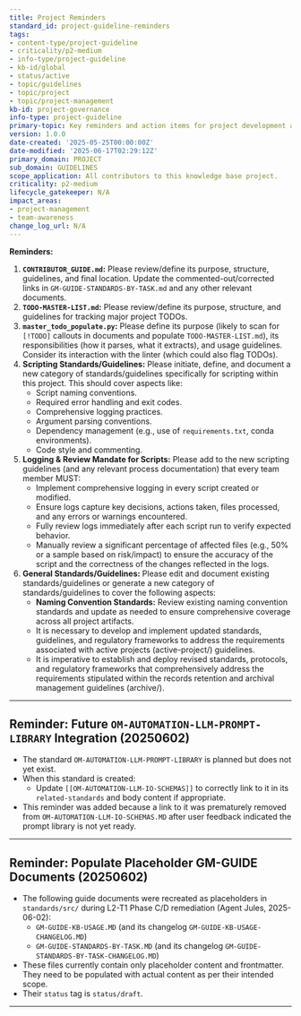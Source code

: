```yaml
---
title: Project Reminders
standard_id: project-guideline-reminders
tags:
- content-type/project-guideline
- criticality/p2-medium
- info-type/project-guideline
- kb-id/global
- status/active
- topic/guidelines
- topic/project
- topic/project-management
kb-id: project-governance
info-type: project-guideline
primary-topic: Key reminders and action items for project development and maintenance.
version: 1.0.0
date-created: '2025-05-25T00:00:00Z'
date-modified: '2025-06-17T02:29:12Z'
primary_domain: PROJECT
sub_domain: GUIDELINES
scope_application: All contributors to this knowledge base project.
criticality: p2-medium
lifecycle_gatekeeper: N/A
impact_areas:
- project-management
- team-awareness
change_log_url: N/A
---
```

**Reminders:**

1.  **`CONTRIBUTOR_GUIDE.md`:** Please review/define its purpose, structure, guidelines, and final location. Update the commented-out/corrected links in `GM-GUIDE-STANDARDS-BY-TASK.md` and any other relevant documents.
2.  **`TODO-MASTER-LIST.md`:** Please review/define its purpose, structure, and guidelines for tracking major project TODOs.
3.  **`master_todo_populate.py`:** Please define its purpose (likely to scan for `[!TODO]` callouts in documents and populate `TODO-MASTER-LIST.md`), its responsibilities (how it parses, what it extracts), and usage guidelines. Consider its interaction with the linter (which could also flag TODOs).
4.  **Scripting Standards/Guidelines:** Please initiate, define, and document a new category of standards/guidelines specifically for scripting within this project. This should cover aspects like:
    *   Script naming conventions.
    *   Required error handling and exit codes.
    *   Comprehensive logging practices.
    *   Argument parsing conventions.
    *   Dependency management (e.g., use of `requirements.txt`, conda environments).
    *   Code style and commenting.
5.  **Logging & Review Mandate for Scripts:** Please add to the new scripting guidelines (and any relevant process documentation) that every team member MUST:
    *   Implement comprehensive logging in every script created or modified.
    *   Ensure logs capture key decisions, actions taken, files processed, and any errors or warnings encountered.
    *   Fully review logs immediately after each script run to verify expected behavior.
    *   Manually review a significant percentage of affected files (e.g., 50% or a sample based on risk/impact) to ensure the accuracy of the script and the correctness of the changes reflected in the logs.
6.  **General Standards/Guidelines:** Please edit and document existing standards/guidelines or generate a new category of standards/guidelines to cover the following aspects:
    *   **Naming Convention Standards:** Review existing naming convention standards and update as needed to ensure comprehensive coverage across all project artifacts.
    *   It is necessary to develop and implement updated standards, guidelines, and regulatory frameworks to address the requirements associated with active projects (active-project/) guidelines. 
    *   It is imperative to establish and deploy revised standards, protocols, and regulatory frameworks that comprehensively address the requirements stipulated within the records retention and archival management guidelines (archive/). 

---
## Reminder: Future `OM-AUTOMATION-LLM-PROMPT-LIBRARY` Integration (20250602)

- The standard `OM-AUTOMATION-LLM-PROMPT-LIBRARY` is planned but does not yet exist.
- When this standard is created:
    - Update `[[OM-AUTOMATION-LLM-IO-SCHEMAS]]` to correctly link to it in its `related-standards` and body content if appropriate.
- This reminder was added because a link to it was prematurely removed from `OM-AUTOMATION-LLM-IO-SCHEMAS.MD` after user feedback indicated the prompt library is not yet ready.

---
## Reminder: Populate Placeholder GM-GUIDE Documents (20250602)

- The following guide documents were recreated as placeholders in `standards/src/` during L2-T1 Phase C/D remediation (Agent Jules, 2025-06-02):
    - `GM-GUIDE-KB-USAGE.MD` (and its changelog `GM-GUIDE-KB-USAGE-CHANGELOG.MD`)
    - `GM-GUIDE-STANDARDS-BY-TASK.MD` (and its changelog `GM-GUIDE-STANDARDS-BY-TASK-CHANGELOG.MD`)
- These files currently contain only placeholder content and frontmatter. They need to be populated with actual content as per their intended scope.
- Their `status` tag is `status/draft`.

---
